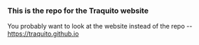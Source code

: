 ### This is the repo for the Traquito website

You probably want to look at the website instead of the repo -- https://traquito.github.io
